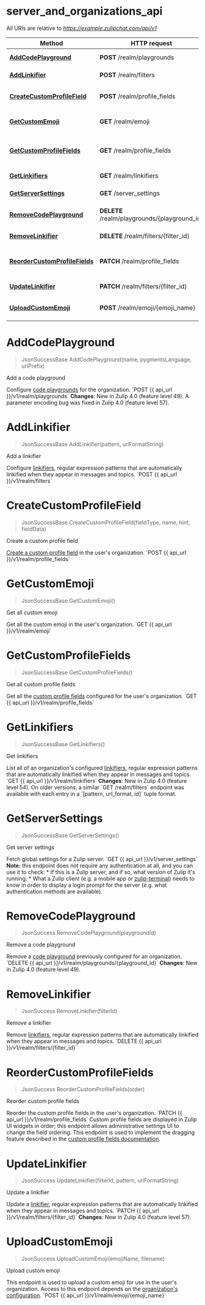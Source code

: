 # server_and_organizations_api

All URIs are relative to *https://example.zulipchat.com/api/v1*

Method | HTTP request | Description
------------- | ------------- | -------------
[**AddCodePlayground**](server_and_organizations_api.md#AddCodePlayground) | **POST** /realm/playgrounds | Add a code playground
[**AddLinkifier**](server_and_organizations_api.md#AddLinkifier) | **POST** /realm/filters | Add a linkifier
[**CreateCustomProfileField**](server_and_organizations_api.md#CreateCustomProfileField) | **POST** /realm/profile_fields | Create a custom profile field
[**GetCustomEmoji**](server_and_organizations_api.md#GetCustomEmoji) | **GET** /realm/emoji | Get all custom emoji
[**GetCustomProfileFields**](server_and_organizations_api.md#GetCustomProfileFields) | **GET** /realm/profile_fields | Get all custom profile fields
[**GetLinkifiers**](server_and_organizations_api.md#GetLinkifiers) | **GET** /realm/linkifiers | Get linkifiers
[**GetServerSettings**](server_and_organizations_api.md#GetServerSettings) | **GET** /server_settings | Get server settings
[**RemoveCodePlayground**](server_and_organizations_api.md#RemoveCodePlayground) | **DELETE** /realm/playgrounds/{playground_id} | Remove a code playground
[**RemoveLinkifier**](server_and_organizations_api.md#RemoveLinkifier) | **DELETE** /realm/filters/{filter_id} | Remove a linkifier
[**ReorderCustomProfileFields**](server_and_organizations_api.md#ReorderCustomProfileFields) | **PATCH** /realm/profile_fields | Reorder custom profile fields
[**UpdateLinkifier**](server_and_organizations_api.md#UpdateLinkifier) | **PATCH** /realm/filters/{filter_id} | Update a linkifier
[**UploadCustomEmoji**](server_and_organizations_api.md#UploadCustomEmoji) | **POST** /realm/emoji/{emoji_name} | Upload custom emoji


<a name="AddCodePlayground"></a>
# **AddCodePlayground**
> JsonSuccessBase AddCodePlayground(name, pygmentsLanguage, urlPrefix)

Add a code playground

Configure [code playgrounds](/help/code-blocks#code-playgrounds) for the organization.  &#x60;POST {{ api_url }}/v1/realm/playgrounds&#x60;  **Changes**: New in Zulip 4.0 (feature level 49). A parameter encoding bug was fixed in Zulip 4.0 (feature level 57). 
<a name="AddLinkifier"></a>
# **AddLinkifier**
> JsonSuccessBase AddLinkifier(pattern, urlFormatString)

Add a linkifier

Configure [linkifiers](/help/add-a-custom-linkifier), regular expression patterns that are automatically linkified when they appear in messages and topics.  &#x60;POST {{ api_url }}/v1/realm/filters&#x60; 
<a name="CreateCustomProfileField"></a>
# **CreateCustomProfileField**
> JsonSuccessBase CreateCustomProfileField(fieldType, name, hint, fieldData)

Create a custom profile field

[Create a custom profile field](/help/add-custom-profile-fields) in the user&#39;s organization.  &#x60;POST {{ api_url }}/v1/realm/profile_fields&#x60; 
<a name="GetCustomEmoji"></a>
# **GetCustomEmoji**
> JsonSuccessBase GetCustomEmoji()

Get all custom emoji

Get all the custom emoji in the user&#39;s organization.  &#x60;GET {{ api_url }}/v1/realm/emoji&#x60; 
<a name="GetCustomProfileFields"></a>
# **GetCustomProfileFields**
> JsonSuccessBase GetCustomProfileFields()

Get all custom profile fields

Get all the [custom profile fields](/help/add-custom-profile-fields) configured for the user&#39;s organization.  &#x60;GET {{ api_url }}/v1/realm/profile_fields&#x60; 
<a name="GetLinkifiers"></a>
# **GetLinkifiers**
> JsonSuccessBase GetLinkifiers()

Get linkifiers

List all of an organization&#39;s configured [linkifiers](/help/add-a-custom-linkifier), regular expression patterns that are automatically linkified when they appear in messages and topics.  &#x60;GET {{ api_url }}/v1/realm/linkifiers&#x60;  **Changes**: New in Zulip 4.0 (feature level 54). On older versions, a similar &#x60;GET /realm/filters&#x60; endpoint was available with each entry in a &#x60;[pattern, url_format, id]&#x60; tuple format. 
<a name="GetServerSettings"></a>
# **GetServerSettings**
> JsonSuccessBase GetServerSettings()

Get server settings

Fetch global settings for a Zulip server.  &#x60;GET {{ api_url }}/v1/server_settings&#x60;  **Note:** this endpoint does not require any authentication at all, and you can use it to check:  * If this is a Zulip server, and if so, what version of Zulip it&#39;s running. * What a Zulip client (e.g. a mobile app or [zulip-terminal](https://github.com/zulip/zulip-terminal/)) needs to know in order to display a login prompt for the server (e.g. what authentication methods are available). 
<a name="RemoveCodePlayground"></a>
# **RemoveCodePlayground**
> JsonSuccess RemoveCodePlayground(playgroundId)

Remove a code playground

Remove a [code playground](/help/code-blocks#code-playgrounds) previously configured for an organization.  &#x60;DELETE {{ api_url }}/v1/realm/playgrounds/{playground_id}&#x60;  **Changes**: New in Zulip 4.0 (feature level 49). 
<a name="RemoveLinkifier"></a>
# **RemoveLinkifier**
> JsonSuccess RemoveLinkifier(filterId)

Remove a linkifier

Remove [linkifiers](/help/add-a-custom-linkifier), regular expression patterns that are automatically linkified when they appear in messages and topics.  &#x60;DELETE {{ api_url }}/v1/realm/filters/{filter_id}&#x60; 
<a name="ReorderCustomProfileFields"></a>
# **ReorderCustomProfileFields**
> JsonSuccess ReorderCustomProfileFields(order)

Reorder custom profile fields

Reorder the custom profile fields in the user&#39;s organization.  &#x60;PATCH {{ api_url }}/v1/realm/profile_fields&#x60;  Custom profile fields are displayed in Zulip UI widgets in order; this endpoint allows administrative settings UI to change the field ordering.  This endpoint is used to implement the dragging feature described in the [custom profile fields documentation](/help/add-custom-profile-fields). 
<a name="UpdateLinkifier"></a>
# **UpdateLinkifier**
> JsonSuccess UpdateLinkifier(filterId, pattern, urlFormatString)

Update a linkifier

Update a [linkifier](/help/add-a-custom-linkifier), regular expression patterns that are automatically linkified when they appear in messages and topics.  &#x60;PATCH {{ api_url }}/v1/realm/filters/{filter_id}&#x60;  **Changes**: New in Zulip 4.0 (feature level 57). 
<a name="UploadCustomEmoji"></a>
# **UploadCustomEmoji**
> JsonSuccess UploadCustomEmoji(emojiName, filename)

Upload custom emoji

This endpoint is used to upload a custom emoji for use in the user&#39;s organization.  Access to this endpoint depends on the [organization&#39;s configuration](https://zulip.com/help/only-allow-admins-to-add-emoji).  &#x60;POST {{ api_url }}/v1/realm/emoji/{emoji_name}&#x60; 
